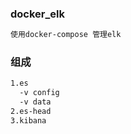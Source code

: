 ### docker_elk 
```bash
使用docker-compose 管理elk
```

### 组成
```bash
1.es
  -v config
  -v data
2.es-head
3.kibana
```
